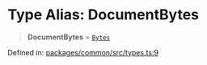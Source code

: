 # Type Alias: DocumentBytes

> **DocumentBytes** = [`Bytes`](Bytes.md)

Defined in: [packages/common/src/types.ts:9](https://github.com/dcdpr/did-btcr2-js/blob/c82bc5c69016e1146a0c52c6e6b21621f5abd6d4/packages/common/src/types.ts#L9)
